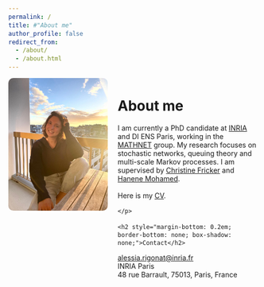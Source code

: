 ```yaml
---
permalink: /
title: #"About me"
author_profile: false
redirect_from: 
  - /about/
  - /about.html
---
```


<div style="display: flex; align-items: flex-start; gap: 20px;">

  <div>
    <img src="/images/profile_pic.jpeg" alt="Alessia Rigonat" style="max-width: 200px; border-radius: 10px;">
  </div>

  <div style="flex: 1;">
    <h1>About me</h1>
    <p>
      I am currently a PhD candidate at <a href="https://inria.fr/en" target="_blank">INRIA</a> and DI ENS Paris, working in the <a href="https://team.inria.fr/mathnet/" target="_blank">MATHNET</a> group.
      My research focuses on stochastic networks, queuing theory and multi-scale Markov processes.
      I am supervised by <a href="https://team.inria.fr/rap/members/fricker/" target="_blank">Christine Fricker</a> and <a href="https://mohamed.perso.math.cnrs.fr/" target="_blank">Hanene Mohamed</a>.<br>

<br>
      Here is my <a href="/files/CV_AlessiaRigonat.pdf" target="_blank" rel="noopener noreferrer">CV</a>.

    
    </p>
    
    <h2 style="margin-bottom: 0.2em; border-bottom: none; box-shadow: none;">Contact</h2>
<p style="margin: 0;"> <a href="mailto:alessia.rigonat@inria.fr">alessia.rigonat@inria.fr</a></p>
<p style="margin: 0;">INRIA Paris</p>
<p style="margin: 0;">48 rue Barrault, 75013, Paris, France</p>
      
  </div>

</div>
